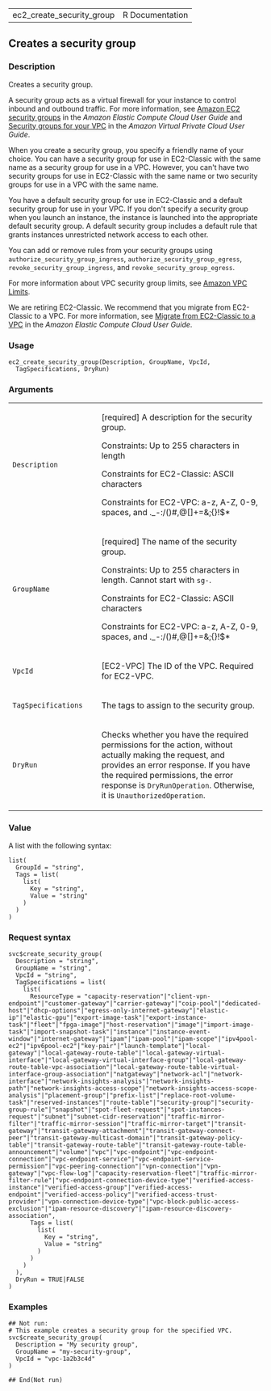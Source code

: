 <table style="width: 100%;">
<tbody>
<tr class="odd">
<td>ec2_create_security_group</td>
<td style="text-align: right;">R Documentation</td>
</tr>
</tbody>
</table>

## Creates a security group

### Description

Creates a security group.

A security group acts as a virtual firewall for your instance to control
inbound and outbound traffic. For more information, see [Amazon EC2
security
groups](https://docs.aws.amazon.com/AWSEC2/latest/UserGuide/ec2-security-groups.html)
in the *Amazon Elastic Compute Cloud User Guide* and [Security groups
for your
VPC](https://docs.aws.amazon.com/vpc/latest/userguide/vpc-security-groups.html)
in the *Amazon Virtual Private Cloud User Guide*.

When you create a security group, you specify a friendly name of your
choice. You can have a security group for use in EC2-Classic with the
same name as a security group for use in a VPC. However, you can't have
two security groups for use in EC2-Classic with the same name or two
security groups for use in a VPC with the same name.

You have a default security group for use in EC2-Classic and a default
security group for use in your VPC. If you don't specify a security
group when you launch an instance, the instance is launched into the
appropriate default security group. A default security group includes a
default rule that grants instances unrestricted network access to each
other.

You can add or remove rules from your security groups using
`authorize_security_group_ingress`, `authorize_security_group_egress`,
`revoke_security_group_ingress`, and `revoke_security_group_egress`.

For more information about VPC security group limits, see [Amazon VPC
Limits](https://docs.aws.amazon.com/vpc/latest/userguide/amazon-vpc-limits.html).

We are retiring EC2-Classic. We recommend that you migrate from
EC2-Classic to a VPC. For more information, see [Migrate from
EC2-Classic to a
VPC](https://docs.aws.amazon.com/AWSEC2/latest/UserGuide/vpc-migrate.html)
in the *Amazon Elastic Compute Cloud User Guide*.

### Usage

    ec2_create_security_group(Description, GroupName, VpcId,
      TagSpecifications, DryRun)

### Arguments

<table>
<colgroup>
<col style="width: 35%" />
<col style="width: 65%" />
</colgroup>
<tbody>
<tr class="odd">
<td><code
id="ec2_create_security_group_:_Description">Description</code></td>
<td><p>[required] A description for the security group.</p>
<p>Constraints: Up to 255 characters in length</p>
<p>Constraints for EC2-Classic: ASCII characters</p>
<p>Constraints for EC2-VPC: a-z, A-Z, 0-9, spaces, and
._-:/()#,@[]+=&amp;;{}!$*</p></td>
</tr>
<tr class="even">
<td><code
id="ec2_create_security_group_:_GroupName">GroupName</code></td>
<td><p>[required] The name of the security group.</p>
<p>Constraints: Up to 255 characters in length. Cannot start with <code
style="white-space: pre;">⁠sg-⁠</code>.</p>
<p>Constraints for EC2-Classic: ASCII characters</p>
<p>Constraints for EC2-VPC: a-z, A-Z, 0-9, spaces, and
._-:/()#,@[]+=&amp;;{}!$*</p></td>
</tr>
<tr class="odd">
<td><code id="ec2_create_security_group_:_VpcId">VpcId</code></td>
<td><p>[EC2-VPC] The ID of the VPC. Required for EC2-VPC.</p></td>
</tr>
<tr class="even">
<td><code
id="ec2_create_security_group_:_TagSpecifications">TagSpecifications</code></td>
<td><p>The tags to assign to the security group.</p></td>
</tr>
<tr class="odd">
<td><code id="ec2_create_security_group_:_DryRun">DryRun</code></td>
<td><p>Checks whether you have the required permissions for the action,
without actually making the request, and provides an error response. If
you have the required permissions, the error response is
<code>DryRunOperation</code>. Otherwise, it is
<code>UnauthorizedOperation</code>.</p></td>
</tr>
</tbody>
</table>

### Value

A list with the following syntax:

    list(
      GroupId = "string",
      Tags = list(
        list(
          Key = "string",
          Value = "string"
        )
      )
    )

### Request syntax

    svc$create_security_group(
      Description = "string",
      GroupName = "string",
      VpcId = "string",
      TagSpecifications = list(
        list(
          ResourceType = "capacity-reservation"|"client-vpn-endpoint"|"customer-gateway"|"carrier-gateway"|"coip-pool"|"dedicated-host"|"dhcp-options"|"egress-only-internet-gateway"|"elastic-ip"|"elastic-gpu"|"export-image-task"|"export-instance-task"|"fleet"|"fpga-image"|"host-reservation"|"image"|"import-image-task"|"import-snapshot-task"|"instance"|"instance-event-window"|"internet-gateway"|"ipam"|"ipam-pool"|"ipam-scope"|"ipv4pool-ec2"|"ipv6pool-ec2"|"key-pair"|"launch-template"|"local-gateway"|"local-gateway-route-table"|"local-gateway-virtual-interface"|"local-gateway-virtual-interface-group"|"local-gateway-route-table-vpc-association"|"local-gateway-route-table-virtual-interface-group-association"|"natgateway"|"network-acl"|"network-interface"|"network-insights-analysis"|"network-insights-path"|"network-insights-access-scope"|"network-insights-access-scope-analysis"|"placement-group"|"prefix-list"|"replace-root-volume-task"|"reserved-instances"|"route-table"|"security-group"|"security-group-rule"|"snapshot"|"spot-fleet-request"|"spot-instances-request"|"subnet"|"subnet-cidr-reservation"|"traffic-mirror-filter"|"traffic-mirror-session"|"traffic-mirror-target"|"transit-gateway"|"transit-gateway-attachment"|"transit-gateway-connect-peer"|"transit-gateway-multicast-domain"|"transit-gateway-policy-table"|"transit-gateway-route-table"|"transit-gateway-route-table-announcement"|"volume"|"vpc"|"vpc-endpoint"|"vpc-endpoint-connection"|"vpc-endpoint-service"|"vpc-endpoint-service-permission"|"vpc-peering-connection"|"vpn-connection"|"vpn-gateway"|"vpc-flow-log"|"capacity-reservation-fleet"|"traffic-mirror-filter-rule"|"vpc-endpoint-connection-device-type"|"verified-access-instance"|"verified-access-group"|"verified-access-endpoint"|"verified-access-policy"|"verified-access-trust-provider"|"vpn-connection-device-type"|"vpc-block-public-access-exclusion"|"ipam-resource-discovery"|"ipam-resource-discovery-association",
          Tags = list(
            list(
              Key = "string",
              Value = "string"
            )
          )
        )
      ),
      DryRun = TRUE|FALSE
    )

### Examples

    ## Not run: 
    # This example creates a security group for the specified VPC.
    svc$create_security_group(
      Description = "My security group",
      GroupName = "my-security-group",
      VpcId = "vpc-1a2b3c4d"
    )

    ## End(Not run)
